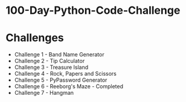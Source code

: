 # 100-Day-Python-Code-Challenge

# Challenges
- Challenge 1 - Band Name Generator
- Challenge 2 - Tip Calculator
- Challenge 3 - Treasure Island
- Challenge 4 - Rock, Papers and Scissors
- Challenge 5 - PyPassword Generator
- Challenge 6 - Reeborg's Maze - Completed 
- Challenge 7 - Hangman
